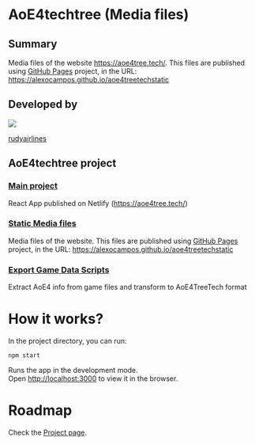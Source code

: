 # AoE4techtree (Media files)

## Summary

Media files of the website https://aoe4tree.tech/. This files are published using [GitHub Pages](https://pages.github.com/) project, in the URL: https://alexocampos.github.io/aoe4treetechstatic

## Developed by

<p>
  <a href="https://github.com/AlexOcampos">
    <img src="https://avatars.githubusercontent.com/u/683718?s=48" />
    <p>rudyairlines</p>
  </a>
</p>

## AoE4techtree project

### [Main project](https://github.com/AlexOcampos/aoe4techtree)

React App published on Netlify (https://aoe4tree.tech/)

### [Static Media files](https://github.com/AlexOcampos/aoe4treetechstatic)

Media files of the website. This files are published using [GitHub Pages](https://pages.github.com/) project, in the URL: https://alexocampos.github.io/aoe4treetechstatic

### [Export Game Data Scripts](https://github.com/AlexOcampos/aoe4techtreeexportgamedata)

Extract AoE4 info from game files and transform to AoE4TreeTech format

# How it works?

In the project directory, you can run:

`npm start`

Runs the app in the development mode.\
Open [http://localhost:3000](http://localhost:3000) to view it in the browser.

# Roadmap

Check the [Project page](https://github.com/AlexOcampos/aoe4techtree/projects/1?add_cards_query=is%3Aopen).
